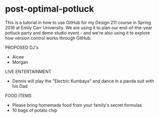 # post-optimal-potluck
This is a tutorial in how to use GitHub for my Design 211 course in Spring 2016 at Emily Carr University. We are using it to plan our end-of-the-year potluck party and demo studio event - and we're also using it to explore how version control works through GitHub. 

PROPOSED DJ's
- Alcee
- Morgan

LIVE ENTERTAINMENT
- Dennis will play the "Electric Kumbaya" and dance in a panda suit with his Dad

FOOD ITEMS
- Please bring homemade food from your family's secret formulas
- 10 bags of potato chip
